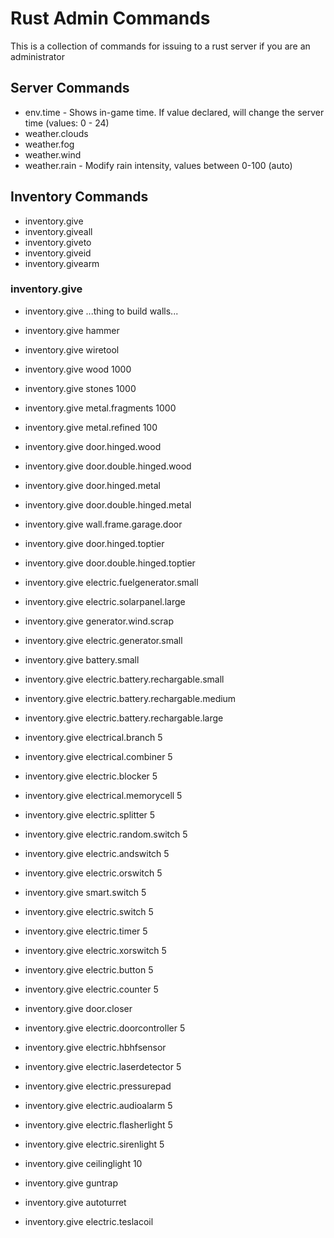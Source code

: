 # Rust Admin Commands
This is a collection of commands for issuing to a rust server if you are an administrator

## Server Commands
- env.time - Shows in-game time. If value declared, will change the server time (values: 0 - 24)
- weather.clouds
- weather.fog
- weather.wind
- weather.rain - Modify rain intensity, values between 0-100 (auto)

## Inventory Commands
- inventory.give
- inventory.giveall
- inventory.giveto
- inventory.giveid
- inventory.givearm

### inventory.give
- inventory.give ...thing to build walls...
- inventory.give hammer
- inventory.give wiretool

- inventory.give wood 1000
- inventory.give stones 1000
- inventory.give metal.fragments 1000
- inventory.give metal.refined 100

- inventory.give door.hinged.wood
- inventory.give door.double.hinged.wood
- inventory.give door.hinged.metal
- inventory.give door.double.hinged.metal
- inventory.give wall.frame.garage.door
- inventory.give door.hinged.toptier
- inventory.give door.double.hinged.toptier

- inventory.give electric.fuelgenerator.small
- inventory.give electric.solarpanel.large
- inventory.give generator.wind.scrap
- inventory.give electric.generator.small

- inventory.give battery.small
- inventory.give electric.battery.rechargable.small
- inventory.give electric.battery.rechargable.medium
- inventory.give electric.battery.rechargable.large

- inventory.give electrical.branch 5
- inventory.give electrical.combiner 5
- inventory.give electric.blocker 5
- inventory.give electrical.memorycell 5
- inventory.give electric.splitter 5
- inventory.give electric.random.switch 5

- inventory.give electric.andswitch 5
- inventory.give electric.orswitch 5
- inventory.give smart.switch 5
- inventory.give electric.switch 5
- inventory.give electric.timer 5
- inventory.give electric.xorswitch 5
- inventory.give electric.button 5

- inventory.give electric.counter 5
- inventory.give door.closer
- inventory.give electric.doorcontroller 5
- inventory.give electric.hbhfsensor
- inventory.give electric.laserdetector 5
- inventory.give electric.pressurepad

- inventory.give electric.audioalarm 5
- inventory.give electric.flasherlight 5
- inventory.give electric.sirenlight 5
- inventory.give ceilinglight 10

- inventory.give guntrap
- inventory.give autoturret
- inventory.give electric.teslacoil
